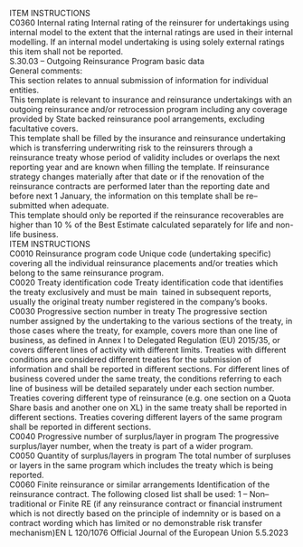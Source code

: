  
ITEM  INSTRUCTIONS  
C0360  Internal rating  Internal rating of the reinsurer for undertakings using internal model to the extent 
that the internal ratings are used in their internal modelling. If an internal model 
undertaking is using solely external ratings this item shall not be reported.  
S.30.03 – Outgoing Reinsurance Program basic data  
General comments:  
This section relates to annual submission of information for individual entities.  
This template is relevant to insurance and reinsurance undertakings with an outgoing reinsurance and/or retrocession 
program including any coverage provided by State backed reinsurance pool arrangements, excluding facultative covers.  
This template shall be filled by the insurance and reinsurance undertaking which is transferring underwriting risk to the 
reinsurers through a reinsurance treaty whose period of validity includes or overlaps the next reporting year and are 
known when filling the template. If reinsurance strategy changes materially after that date or if the renovation of the 
reinsurance contracts are performed later than the reporting date and before next 1 January, the information on this 
template shall be re–submitted when adequate.  
This template should only be reported if the reinsurance recoverables are higher than 10 % of the Best Estimate 
calculated separately for life and non-life business.  
ITEM  INSTRUCTIONS  
C0010  Reinsurance program code  Unique code (undertaking specific) covering all the individual reinsurance 
placements and/or treaties which belong to the same reinsurance program.  
C0020  Treaty identification code  Treaty identification code that identifies the treaty exclusively and must be main ­
tained in subsequent reports, usually the original treaty number registered in the 
company’s books.  
C0030  Progressive section number in 
treaty  The progressive section number assigned by the undertaking to the various 
sections of the treaty, in those cases where the treaty, for example, covers 
more than one line of business, as defined in Annex I to Delegated Regulation 
(EU) 2015/35, or covers different lines of activity with different limits. Treaties 
with different conditions are considered different treaties for the submission of 
information and shall be reported in different sections. For different lines of 
business covered under the same treaty, the conditions referring to each line of 
business will be detailed separately under each section number. Treaties covering 
different type of reinsurance (e.g. one section on a Quota Share basis and another 
one on XL) in the same treaty shall be reported in different sections. Treaties 
covering different layers of the same program shall be reported in different 
sections.  
C0040  Progressive number of 
surplus/layer in program  The progressive surplus/layer number, when the treaty is part of a wider program.  
C0050  Quantity of surplus/layers in 
program  The total number of surpluses or layers in the same program which includes the 
treaty which is being reported.  
C0060  Finite reinsurance or similar 
arrangements  Identification of the reinsurance contract. The following closed list shall be used: 
1 – Non–traditional or Finite RE 
(if any reinsurance contract or financial instrument which is not directly based on 
the principle of indemnity or is based on a contract wording which has limited or 
no demonstrable risk transfer mechanism)EN  L 120/1076 Official Journal of the European Union 5.5.2023